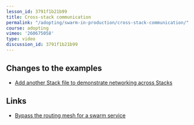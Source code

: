 ```yaml
---
lesson_id: 3791f1b21b99
title: Cross-stack communication
permalink: "/adopting/swarm-in-production/cross-stack-communication/"
course: adopting
vimeo: '260675058'
type: video
discussion_id: 3791f1b21b99
---
```


## Changes to the examples
* [Add another Stack file to demonstrate networking across Stacks](https://github.com/learndocker/docker_examples/commit/24cb381)

## Links
* [Bypass the routing mesh for a swarm service](https://docs.docker.com/network/overlay/#bypass-the-routing-mesh-for-a-swarm-service)
